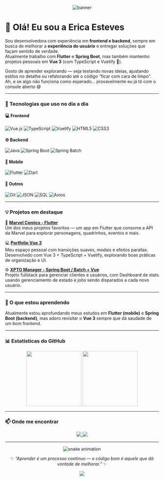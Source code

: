 <!-- Banner -->
<p align="center">
  <img src="https://capsule-render.vercel.app/api?type=waving&color=0:7B2FF7,100:2B86C5&height=200&section=header&text=Erica%20Esteves&fontSize=40&fontColor=ffffff&animation=fadeIn&fontAlignY=35" alt="banner" />
</p>

<!-- Apresentação -->
# 👋 Olá! Eu sou a Erica Esteves  

Sou desenvolvedora com experiência em **frontend e backend**, sempre em busca de melhorar a **experiência do usuário** e entregar soluções que façam sentido de verdade.  
Atualmente trabalho com **Flutter** e **Spring Boot**, mas também mantenho projetos pessoais em **Vue 3** (com TypeScript e Vuetify 💚).

Gosto de aprender explorando — seja testando novas ideias, ajustando estilos no detalhe ou refatorando até o código “ficar com cara de limpo”.  
Ah, e se algo não funciona como esperado... provavelmente eu já tô com o console aberto 😅  

---

### 🚀 Tecnologias que uso no dia a dia

#### 💻 Frontend
![Vue.js](https://img.shields.io/badge/Vue.js-35495E?style=for-the-badge&logo=vuedotjs&logoColor=4FC08D)
![TypeScript](https://img.shields.io/badge/TypeScript-007ACC?style=for-the-badge&logo=typescript&logoColor=white)
![Vuetify](https://img.shields.io/badge/Vuetify-1867C0?style=for-the-badge&logo=vuetify&logoColor=white)
![HTML5](https://img.shields.io/badge/HTML5-E34F26?style=for-the-badge&logo=html5&logoColor=white)
![CSS3](https://img.shields.io/badge/CSS3-1572B6?style=for-the-badge&logo=css3&logoColor=white)

#### ⚙️ Backend
![Java](https://img.shields.io/badge/Java-ED8B00?style=for-the-badge&logo=openjdk&logoColor=white)
![Spring Boot](https://img.shields.io/badge/Spring_Boot-6DB33F?style=for-the-badge&logo=springboot&logoColor=white)
![Spring Batch](https://img.shields.io/badge/Spring_Batch-6DB33F?style=for-the-badge&logo=spring&logoColor=white)

#### 📱 Mobile
![Flutter](https://img.shields.io/badge/Flutter-02569B?style=for-the-badge&logo=flutter&logoColor=white)
![Dart](https://img.shields.io/badge/Dart-0175C2?style=for-the-badge&logo=dart&logoColor=white)

#### 🧰 Outros
![Git](https://img.shields.io/badge/Git-F05033?style=for-the-badge&logo=git&logoColor=white)
![JSON](https://img.shields.io/badge/JSON-000000?style=for-the-badge&logo=json&logoColor=white)
![SQL](https://img.shields.io/badge/SQL-4479A1?style=for-the-badge&logo=database&logoColor=white)
![Axios](https://img.shields.io/badge/Axios-5A29E4?style=for-the-badge&logo=axios&logoColor=white)

---

### 💡 Projetos em destaque
🦸 **[Marvel Comics - Flutter](https://github.com/erizoka/marvel-comics-api)**  
Um dos meus projetos favoritos — um app em Flutter que consome a API da Marvel para explorar personagens, quadrinhos, eventos e mais.  

💻 **[Portfolio Vue 3](https://erizoka.github.io/myPortfolio)**  
Meu espaço pessoal com transições suaves, modais e efeitos parallax. Desenvolvido com Vue 3 + TypeScript + Vuetify, explorando boas práticas de organização e UI.  

⚙️ **[XPTO Manager - Spring Boot / Batch + Vue](https://github.com/erizoka/xpto-manager)**  
Projeto fullstack para gerenciar clientes e usuários, com Dashboard de stats usando gerenciamento de estado e jobs sendo disparados a cada novo usuário.

---

### 🌱 O que estou aprendendo
Atualmente estou aprofundando meus estudos em **Flutter (mobile)** e **Spring Boot (backend)**, mas adoro revisitar o **Vue 3** sempre que dá saudade de um bom frontend.  

---

### 📊 Estatísticas do GitHub
<p align="center">
  <img height="180em" src="https://github-readme-stats.vercel.app/api?username=erizoka&show_icons=true&theme=tokyonight&include_all_commits=true&count_private=true" />
  <img height="180em" src="https://github-readme-stats.vercel.app/api/top-langs/?username=erizoka&layout=compact&langs_count=7&theme=tokyonight" />
</p>

---

### 📫 Onde me encontrar
<p align="center">
  <a href="https://www.linkedin.com/in/erica-esteves-de-freitas/">
    <img src="https://img.shields.io/badge/LinkedIn-0077B5?style=for-the-badge&logo=linkedin&logoColor=white"/>
  </a>
  <a href="https://github.com/erizoka">
    <img src="https://img.shields.io/badge/GitHub-181717?style=for-the-badge&logo=github&logoColor=white"/>
  </a>
</p>

---

<p align="center">
  <img src="https://github.com/erizoka/erizoka/output/github-snake-dark.svg" alt="snake animation" />
</p>

<p align="center">
  ✨ <i>“Aprender é um processo contínuo — e código bom é aquele que dá vontade de melhorar.”</i> ✨
</p>

<!-- Rodapé -->
<p align="center">
  <img src="https://capsule-render.vercel.app/api?type=waving&color=0:2B86C5,100:7B2FF7&height=120&section=footer"/>
</p>
